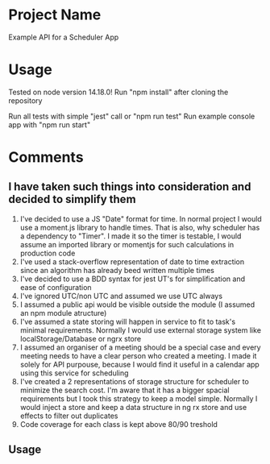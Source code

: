 # Project Name

Example API for a Scheduler App

# Usage

Tested on node version 14.18.0!
Run "npm install" after cloning the repository

Run all tests with simple "jest" call or "npm run test"
Run example console app with "npm run start"

# Comments

## I have taken such things into consideration and decided to simplify them

1. I've decided to use a JS "Date" format for time. In normal project I would use a moment.js library to handle times. That is also, why scheduler has a dependency to "Timer". I made it so the timer is testable, I would assume an imported library or momentjs for such calculations in production code
2. I've used a stack-overflow representation of date to time extraction since an algorithm has already beed written multiple times
3. I've decided to use a BDD syntax for jest UT's for simplification and ease of configuration
4. I've ignored UTC/non UTC and assumed we use UTC always
5. I assumed a public api would be visible outside the module (I assumed an npm module atructure)
6. I've assumed a state storing will happen in service to fit to task's minimal requirements. Normally I would use external storage system like localStorage/Database or ngrx store
7. I assumed an organiser of a meeting should be a special case and every meeting needs to have a clear person who created a meeting. I made it solely for API purpouse, because I would find it useful in a calendar app using this service for scheduling
8. I've created a 2 representations of storage structure for scheduler to minimize the search cost. I'm aware that it has a bigger spacial requirements but I took this strategy to keep a model simple. Normally I would inject a store and keep a data structure in ng rx store and use effects to filter out duplicates
9. Code coverage for each class is kept above 80/90 treshold


## Usage
